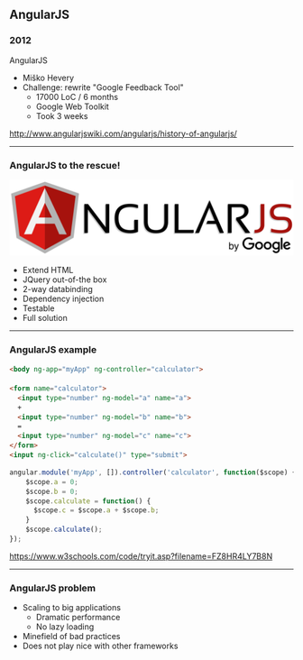 ## AngularJS

<div class="timeline compact">
  <div class="container right">
    <div class="content">
      <h3>2012</h3>
      <p>AngularJS</p>
    </div>
  </div>
</div>

* Miško Hevery
* Challenge: rewrite "Google Feedback Tool"
    * 17000 LoC / 6 months
    * Google Web Toolkit
    * Took 3 weeks


http://www.angularjswiki.com/angularjs/history-of-angularjs/ <!-- .element target="_blank" class="compact" -->

---

### AngularJS to the rescue!

![AngularJS](/img/AngularJS_logo.svg) <!-- .element: style="background: #fff"-->

* Extend HTML
* JQuery out-of-the box
* 2-way databinding
* Dependency injection
* Testable
* Full solution

---

### AngularJS example

```html
<body ng-app="myApp" ng-controller="calculator">

<form name="calculator">
  <input type="number" ng-model="a" name="a">
  +
  <input type="number" ng-model="b" name="b">
  =
  <input type="number" ng-model="c" name="c">
</form>
<input ng-click="calculate()" type="submit">
```

<!--.element class="compact"-->

```js
angular.module('myApp', []).controller('calculator', function($scope) {
	$scope.a = 0;
    $scope.b = 0;
    $scope.calculate = function() {
      $scope.c = $scope.a + $scope.b;
    }
    $scope.calculate();
});
```

<!--.element class="compact"-->

https://www.w3schools.com/code/tryit.asp?filename=FZ8HR4LY7B8N <!-- .element target="_blank" class="reference" -->

---

### AngularJS problem

* Scaling to big applications
    * Dramatic performance 
    * No lazy loading
* Minefield of bad practices
* Does not play nice with other frameworks